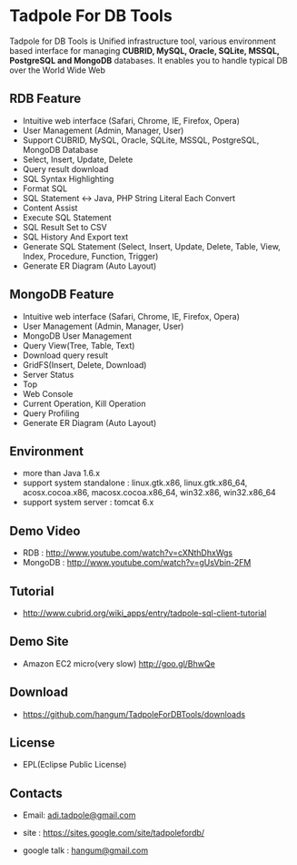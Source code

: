 Tadpole For DB Tools
==
Tadpole for DB Tools is Unified infrastructure tool, various environment based interface for managing <b>CUBRID, MySQL, Oracle, SQLite, MSSQL, PostgreSQL and MongoDB</b> databases. 
It enables you to handle typical DB over the World Wide Web

RDB Feature
-
* Intuitive web interface (Safari, Chrome, IE, Firefox, Opera)
* User Management (Admin, Manager, User)
* Support CUBRID, MySQL, Oracle, SQLite, MSSQL, PostgreSQL, MongoDB Database
* Select, Insert, Update, Delete
* Query result download
* SQL Syntax Highlighting
* Format SQL
* SQL Statement <-> Java, PHP String Literal Each Convert
* Content Assist
* Execute SQL Statement
* SQL Result Set to CSV
* SQL History And Export text
* Generate SQL Statement (Select, Insert, Update, Delete, Table, View, Index, Procedure, Function, Trigger)
* Generate ER Diagram (Auto Layout)

MongoDB Feature
-
* Intuitive web interface (Safari, Chrome, IE, Firefox, Opera)
* User Management (Admin, Manager, User)
* MongoDB User Management
* Query View(Tree, Table, Text)
* Download query result 
* GridFS(Insert, Delete, Download) 
* Server Status
* Top
* Web Console
* Current Operation, Kill Operation
* Query Profiling
* Generate ER Diagram (Auto Layout)

Environment
-
* more than Java 1.6.x
* support system standalone : linux.gtk.x86, linux.gtk.x86_64, acosx.cocoa.x86, macosx.cocoa.x86_64, win32.x86, win32.x86_64
* support system server : tomcat 6.x 

Demo Video
-
* RDB : http://www.youtube.com/watch?v=cXNthDhxWgs
* MongoDB : http://www.youtube.com/watch?v=gUsVbin-2FM

Tutorial
-
* http://www.cubrid.org/wiki_apps/entry/tadpole-sql-client-tutorial

Demo Site
-
* Amazon EC2 micro(very slow) http://goo.gl/BhwQe
 
Download
-
* https://github.com/hangum/TadpoleForDBTools/downloads
 
License
-
* EPL(Eclipse Public License)

Contacts
-
* Email: adi.tadpole@gmail.com
* site : https://sites.google.com/site/tadpolefordb/

* google talk : hangum@gmail.com
